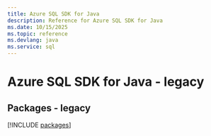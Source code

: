 ```yaml
---
title: Azure SQL SDK for Java
description: Reference for Azure SQL SDK for Java
ms.date: 10/15/2025
ms.topic: reference
ms.devlang: java
ms.service: sql
---
```

# Azure SQL SDK for Java - legacy
## Packages - legacy
[!INCLUDE [packages](sql-index.md)]